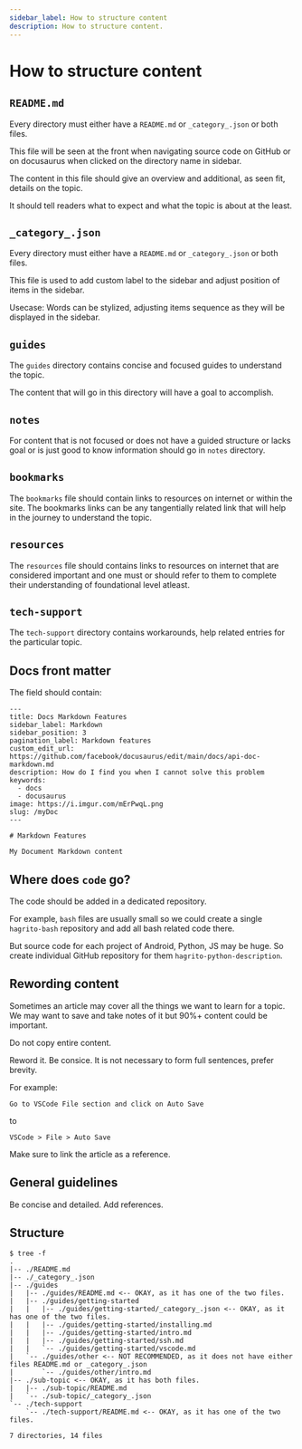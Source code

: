 ```yaml
---
sidebar_label: How to structure content
description: How to structure content.
---
```


# How to structure content

## `README.md`

Every directory must either have a `README.md` or `_category_.json` or both files.

This file will be seen at the front when navigating source code on GitHub or on docusaurus when clicked on the directory name in sidebar.

The content in this file should give an overview and additional, as seen fit, details on the topic.

It should tell readers what to expect and what the topic is about at the least.

## `_category_.json`

Every directory must either have a `README.md` or `_category_.json` or both files.

This file is used to add custom label to the sidebar and adjust position of items in the sidebar.

Usecase: Words can be stylized, adjusting items sequence as they will be displayed in the sidebar.

## `guides`

The `guides` directory contains concise and focused guides to understand the topic.

The content that will go in this directory will have a goal to accomplish.

## `notes`

For content that is not focused or does not have a guided structure or lacks goal or is just good to know information should go in `notes` directory.

## `bookmarks`

The `bookmarks` file should contain links to resources on internet or within the site. The bookmarks links can be any tangentially related link that will help in the journey to understand the topic.

## `resources`

The `resources` file should contains links to resources on internet that are considered important and one must or should refer to them to complete their understanding of foundational level atleast.

## `tech-support`

The `tech-support` directory contains workarounds, help related entries for the particular topic.

## Docs front matter

The field should contain:

```
---
title: Docs Markdown Features
sidebar_label: Markdown
sidebar_position: 3
pagination_label: Markdown features
custom_edit_url: https://github.com/facebook/docusaurus/edit/main/docs/api-doc-markdown.md
description: How do I find you when I cannot solve this problem
keywords:
  - docs
  - docusaurus
image: https://i.imgur.com/mErPwqL.png
slug: /myDoc
---

# Markdown Features

My Document Markdown content
```

## Where does `code` go?

The code should be added in a dedicated repository.

For example, `bash` files are usually small so we could create a single `hagrito-bash` repository and add all bash related code there.

But source code for each project of Android, Python, JS may be huge. So create individual GitHub repository for them `hagrito-python-description`.

## Rewording content

Sometimes an article may cover all the things we want to learn for a topic. We may want to save and take notes of it but 90%+ content could be important.

Do not copy entire content.

Reword it. Be consice. It is not necessary to form full sentences, prefer brevity.

For example:

```
Go to VSCode File section and click on Auto Save
```

to

```
VSCode > File > Auto Save
```

Make sure to link the article as a reference.

## General guidelines

Be concise and detailed. Add references.



## Structure

```
$ tree -f
.
|-- ./README.md
|-- ./_category_.json
|-- ./guides
|   |-- ./guides/README.md <-- OKAY, as it has one of the two files.
|   |-- ./guides/getting-started
|   |   |-- ./guides/getting-started/_category_.json <-- OKAY, as it has one of the two files.
|   |   |-- ./guides/getting-started/installing.md
|   |   |-- ./guides/getting-started/intro.md
|   |   |-- ./guides/getting-started/ssh.md
|   |   `-- ./guides/getting-started/vscode.md
|   `-- ./guides/other <-- NOT RECOMMENDED, as it does not have either files README.md or _category_.json
|       `-- ./guides/other/intro.md
|-- ./sub-topic <-- OKAY, as it has both files.
|   |-- ./sub-topic/README.md 
|   `-- ./sub-topic/_category_.json
`-- ./tech-support
    `-- ./tech-support/README.md <-- OKAY, as it has one of the two files.

7 directories, 14 files
```